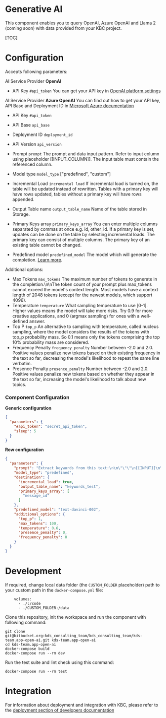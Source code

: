 Generative AI
=============

This component enables you to query OpenAI, Azure OpenAI and Llama 2 (coming soon) with data provided from your KBC project.


[TOC]


Configuration
=============

Accepts following parameters:


AI Service Provider **OpenAI**
- API Key `#api_token` You can get your API key in [OpenAI platform settings](https://platform.openai.com/account/api-keys)

AI Service Provider **Azure OpenAI**
You can find out how to get your API key, API Base and Deployment ID in [Microsoft Azure documentation](https://learn.microsoft.com/cs-cz/azure/ai-services/openai/quickstart?tabs=command-line&pivots=programming-language-python#retrieve-key-and-endpoint)
- API Key `#api_token`
- API Base `api_base`
- Deployment ID `deployment_id`
- API Version `api_version`

- Prompt `prompt` The prompt and data input pattern. Refer to input column using placeholder [[INPUT_COLUMN]]. The input table must contain the referenced column.
- Model type `model_type` ["predefined", "custom"]
- Incremental Load `incremental load` If incremental load is turned on, the table will be updated instead of rewritten. Tables with a primary key will have rows updated, tables without a primary key will have rows appended.
- Output Table name `output_table_name` Name of the table stored in Storage.
- Primary Keys array `primary_keys_array` You can enter multiple columns separated by commas at once e.g. id, other_id. If a primary key is set, updates can be done on the table by selecting incremental loads. The primary key can consist of multiple columns. The primary key of an existing table cannot be changed.
- Predefined model `predefined_model` The model which will generate the completion. [Learn more](https://beta.openai.com/docs/models).

Additional options:

- Max Tokens `max_tokens` The maximum number of tokens to generate in the completion.\n\nThe token count of your prompt plus max_tokens cannot exceed the model's context length. Most models have a context length of 2048 tokens (except for the newest models, which support 4096).
- Temperature `temperature` What sampling temperature to use [0-1]. Higher values means the model will take more risks. Try 0.9 for more creative applications, and 0 (argmax sampling) for ones with a well-defined answer.
- Top P `top_p` An alternative to sampling with temperature, called nucleus sampling, where the model considers the results of the tokens with top_p probability mass. So 0.1 means only the tokens comprising the top 10% probability mass are considered.
- Frequency Penalty `frequency_penalty` Number between -2.0 and 2.0. Positive values penalize new tokens based on their existing frequency in the text so far, decreasing the model's likelihood to repeat the same line verbatim.
- Presence Penalty `presence_penalty` Number between -2.0 and 2.0. Positive values penalize new tokens based on whether they appear in the text so far, increasing the model's likelihood to talk about new topics.


### Component Configuration

**Generic configuration**

```json
{
  "parameters": {
    "#api_token": "secret_api_token",
    "sleep": 5
  }
}
```

**Row configuration**

```json
{
  "parameters": {
    "prompt": "Extract keywords from this text:\n\n\"\"\"\n[[INPUT]]\n\"\"\"",
    "model_type": "predefined",
    "destination": {
      "incremental_load": true,
      "output_table_name": "keywords_test",
      "primary_keys_array": [
        "message_id"
      ]
    },
    "predefined_model": "text-davinci-002",
    "additional_options": {
      "top_p": 1,
      "max_tokens": 100,
      "temperature": 0.6,
      "presence_penalty": 0,
      "frequency_penalty": 0
    }
  }
}
```


# Development

If required, change local data folder (the `CUSTOM_FOLDER` placeholder) path to your custom path in
the `docker-compose.yml` file:

~~~~~~~~~~~~~~~~~~~~~~~~~~~~~~~~~~~~~~~~~~~~~~~~~~~~~~~~~~~~~~~~~~~~~~~~~~~~~~~~
    volumes:
      - ./:/code
      - ./CUSTOM_FOLDER:/data
~~~~~~~~~~~~~~~~~~~~~~~~~~~~~~~~~~~~~~~~~~~~~~~~~~~~~~~~~~~~~~~~~~~~~~~~~~~~~~~~

Clone this repository, init the workspace and run the component with following command:

~~~~~~~~~~~~~~~~~~~~~~~~~~~~~~~~~~~~~~~~~~~~~~~~~~~~~~~~~~~~~~~~~~~~~~~~~~~~~~~~
git clone git@bitbucket.org:kds_consulting_team/kds_consulting_team/kds-team.app-open-ai.git kds-team.app-open-ai
cd kds-team.app-open-ai
docker-compose build
docker-compose run --rm dev
~~~~~~~~~~~~~~~~~~~~~~~~~~~~~~~~~~~~~~~~~~~~~~~~~~~~~~~~~~~~~~~~~~~~~~~~~~~~~~~~

Run the test suite and lint check using this command:

~~~~~~~~~~~~~~~~~~~~~~~~~~~~~~~~~~~~~~~~~~~~~~~~~~~~~~~~~~~~~~~~~~~~~~~~~~~~~~~~
docker-compose run --rm test
~~~~~~~~~~~~~~~~~~~~~~~~~~~~~~~~~~~~~~~~~~~~~~~~~~~~~~~~~~~~~~~~~~~~~~~~~~~~~~~~

Integration
===========

For information about deployment and integration with KBC, please refer to the
[deployment section of developers documentation](https://developers.keboola.com/extend/component/deployment/)
